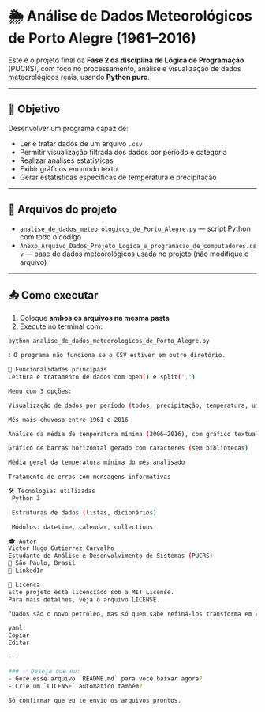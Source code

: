 # 🌦️ Análise de Dados Meteorológicos de Porto Alegre (1961–2016)

Este é o projeto final da **Fase 2 da disciplina de Lógica de Programação** (PUCRS), com foco no processamento, análise e visualização de dados meteorológicos reais, usando **Python puro**.

---

## 📌 Objetivo

Desenvolver um programa capaz de:
- Ler e tratar dados de um arquivo `.csv`
- Permitir visualização filtrada dos dados por período e categoria
- Realizar análises estatísticas
- Exibir gráficos em modo texto
- Gerar estatísticas específicas de temperatura e precipitação

---

## 📁 Arquivos do projeto

- `analise_de_dados_meteorologicos_de_Porto_Alegre.py` — script Python com todo o código
- `Anexo_Arquivo_Dados_Projeto_Logica_e_programacao_de_computadores.csv` — base de dados meteorológicos usada no projeto (não modifique o arquivo)

---

## 📥 Como executar

1. Coloque **ambos os arquivos na mesma pasta**  
2. Execute no terminal com:

```bash
python analise_de_dados_meteorologicos_de_Porto_Alegre.py

❗ O programa não funciona se o CSV estiver em outro diretório.

🧪 Funcionalidades principais
Leitura e tratamento de dados com open() e split(',')

Menu com 3 opções:

Visualização de dados por período (todos, precipitação, temperatura, umidade/vento)

Mês mais chuvoso entre 1961 e 2016

Análise da média de temperatura mínima (2006–2016), com gráfico textual

Gráfico de barras horizontal gerado com caracteres (sem bibliotecas)

Média geral da temperatura mínima do mês analisado

Tratamento de erros com mensagens informativas

🛠️ Tecnologias utilizadas
 Python 3

 Estruturas de dados (listas, dicionários)

 Módulos: datetime, calendar, collections

🎓 Autor
Victor Hugo Gutierrez Carvalho
Estudante de Análise e Desenvolvimento de Sistemas (PUCRS)
📍 São Paulo, Brasil
🔗 LinkedIn

📃 Licença
Este projeto está licenciado sob a MIT License.
Para mais detalhes, veja o arquivo LICENSE.

“Dados são o novo petróleo, mas só quem sabe refiná-los transforma em valor.”

yaml
Copiar
Editar

---

### ✅ Deseja que eu:
- Gere esse arquivo `README.md` para você baixar agora?
- Crie um `LICENSE` automático também?

Só confirmar que eu te envio os arquivos prontos.
